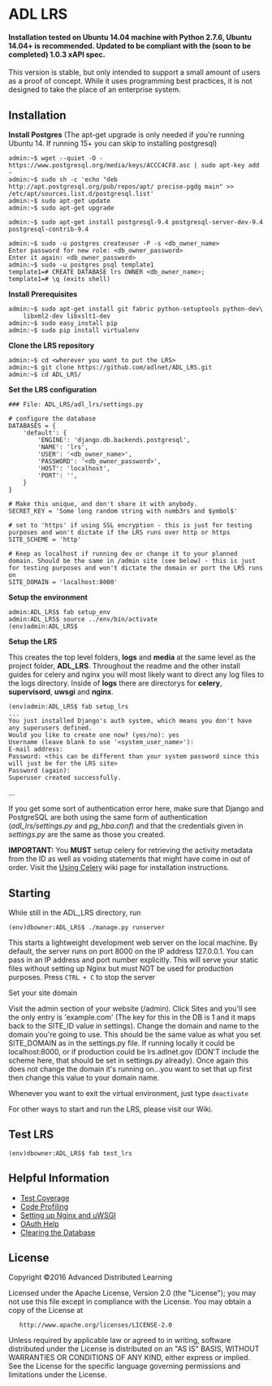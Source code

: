 ﻿# ADL LRS 

#### Installation tested on <b>Ubuntu 14.04</b> machine with Python 2.7.6, <b>Ubuntu 14.04+</b> is recommended. Updated to be compliant with the (soon to be completed) 1.0.3 xAPI spec.

This version is stable, but only intended to support a small amount of users as a proof of concept. While it uses programming best practices, it is not designed to take the place of an enterprise system.

## Installation

**Install Postgres** (The apt-get upgrade is only needed if you're running Ubuntu 14. If running 15+ you can skip to installing postgresql)

    admin:~$ wget --quiet -O - https://www.postgresql.org/media/keys/ACCC4CF8.asc | sudo apt-key add -
    admin:~$ sudo sh -c 'echo "deb http://apt.postgresql.org/pub/repos/apt/ precise-pgdg main" >> /etc/apt/sources.list.d/postgresql.list'
    admin:~$ sudo apt-get update
    admin:~$ sudo apt-get upgrade

    admin:~$ sudo apt-get install postgresql-9.4 postgresql-server-dev-9.4 postgresql-contrib-9.4

    admin:~$ sudo -u postgres createuser -P -s <db_owner_name>
    Enter password for new role: <db_owner_password>
    Enter it again: <db_owner_password>
    admin:~$ sudo -u postgres psql template1
    template1=# CREATE DATABASE lrs OWNER <db_owner_name>;
    template1=# \q (exits shell)


**Install Prerequisites**

    admin:~$ sudo apt-get install git fabric python-setuptools python-dev\
        libxml2-dev libxslt1-dev
    admin:~$ sudo easy_install pip
    admin:~$ sudo pip install virtualenv
    
**Clone the LRS repository**

    admin:~$ cd <wherever you want to put the LRS>
    admin:~$ git clone https://github.com/adlnet/ADL_LRS.git
    admin:~$ cd ADL_LRS/
    
**Set the LRS configuration**


  ```
  ### File: ADL_LRS/adl_lrs/settings.py
  
  # configure the database
  DATABASES = {
      'default': {
          'ENGINE': 'django.db.backends.postgresql',
          'NAME': 'lrs',
          'USER': '<db_owner_name>',
          'PASSWORD': '<db_owner_password>',
          'HOST': 'localhost',
          'PORT': '',
      }
  }
  
  # Make this unique, and don't share it with anybody.
  SECRET_KEY = 'Some long random string with numb3rs and $ymbol$'
  
  # set to 'https' if using SSL encryption - this is just for testing purposes and won't dictate if the LRS runs over http or https
  SITE_SCHEME = 'http'
  
  # Keep as localhost if running dev or change it to your planned domain. Should be the same in /admin site (see below) - this is just for testing purposes and won't dictate the domain or port the LRS runs on
  SITE_DOMAIN = 'localhost:8000'
  ```

**Setup the environment**

    admin:ADL_LRS$ fab setup_env
    admin:ADL_LRS$ source ../env/bin/activate
    (env)admin:ADL_LRS$
    
        
**Setup the LRS**

This creates the top level folders, <b>logs</b> and <b>media</b> at the same level as the project folder, <b>ADL_LRS</b>. Throughout the readme and the other install guides for celery and nginx you will most likely want to direct any log files to the logs directory. Inside of <b>logs</b> there are directorys for <b>celery</b>, <b>supervisord</b>, <b>uwsgi</b> and <b>nginx</b>.

    (env)admin:ADL_LRS$ fab setup_lrs
    ...
    You just installed Django's auth system, which means you don't have any superusers defined.
    Would you like to create one now? (yes/no): yes
    Username (leave blank to use '<system_user_name>'): 
    E-mail address:
    Password: <this can be different than your system password since this will just be for the LRS site>
    Password (again): 
    Superuser created successfully.
  ...

If you get some sort of authentication error here, make sure that Django and PostgreSQL are both
using the same form of authentication (*adl_lrs/settings.py* and *pg_hba.conf*) and that the credentials
given in *settings.py* are the same as those you created.

<b>IMPORTANT:</b> You <b>MUST</b> setup celery for retrieving the activity metadata from the ID as well as voiding statements that might have come in out of order. Visit the [Using Celery](https://github.com/adlnet/ADL_LRS/wiki/Using-Celery) wiki page for installation instructions.

## Starting

While still in the ADL_LRS directory, run

    (env)dbowner:ADL_LRS$ ./manage.py runserver

This starts a lightweight development web server on the local machine. By default, the server runs on port 8000 on the IP address 127.0.0.1. You can pass in an IP address and port number explicitly. This will serve your static files without setting up Nginx but must NOT be used for production purposes. Press `CTRL + C` to stop the server


Set your site domain

  Visit the admin section of your website (/admin). Click Sites and you'll see the only entry is 'example.com' (The key for this in the DB is 1 and it maps back to the SITE_ID value in settings). Change the domain and name to the domain you're going to use. This should be the same value as what you set SITE_DOMAIN as in the settings.py file. If running locally it could be localhost:8000, or if production could be lrs.adlnet.gov (DON'T include the scheme here, that should be set in settings.py already). Once again this does not change the domain it's running on...you want to set that up first then change this value to your domain name.

Whenever you want to exit the virtual environment, just type `deactivate`

For other ways to start and run the LRS, please visit our Wiki.

## Test LRS
    
    (env)dbowner:ADL_LRS$ fab test_lrs

## Helpful Information
    
* [Test Coverage](https://github.com/adlnet/ADL_LRS/wiki/Code-Coverage)
* [Code Profiling](https://github.com/adlnet/ADL_LRS/wiki/Code-Profiling-with-cProfile)
* [Setting up Nginx and uWSGI](https://github.com/adlnet/ADL_LRS/wiki/Using-Nginx-for-Production)
* [OAuth Help](https://github.com/adlnet/ADL_LRS/wiki/Using-OAuth)
* [Clearing the Database](https://github.com/adlnet/ADL_LRS/wiki/Clearing-the-Database)

## License
   Copyright &copy;2016 Advanced Distributed Learning

   Licensed under the Apache License, Version 2.0 (the "License");
   you may not use this file except in compliance with the License.
   You may obtain a copy of the License at

       http://www.apache.org/licenses/LICENSE-2.0

   Unless required by applicable law or agreed to in writing, software
   distributed under the License is distributed on an "AS IS" BASIS,
   WITHOUT WARRANTIES OR CONDITIONS OF ANY KIND, either express or implied.
   See the License for the specific language governing permissions and
   limitations under the License.
